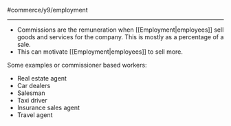 #commerce/y9/employment 

---
- Commissions are the remuneration when [[Employment|employees]] sell goods and services for the company. This is mostly as a percentage of a sale.
- This can motivate [[Employment|employees]] to sell more.

Some examples or commissioner based workers:
- Real estate agent
- Car dealers
- Salesman
- Taxi driver
- Insurance sales agent
- Travel agent